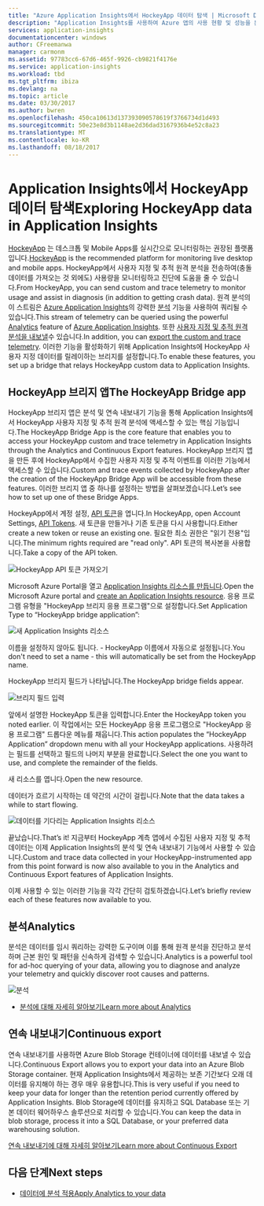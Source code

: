 ```yaml
---
title: "Azure Application Insights에서 HockeyApp 데이터 탐색 | Microsoft Docs"
description: "Application Insights를 사용하여 Azure 앱의 사용 현황 및 성능을 분석합니다."
services: application-insights
documentationcenter: windows
author: CFreemanwa
manager: carmonm
ms.assetid: 97783cc6-67d6-465f-9926-cb9821f4176e
ms.service: application-insights
ms.workload: tbd
ms.tgt_pltfrm: ibiza
ms.devlang: na
ms.topic: article
ms.date: 03/30/2017
ms.author: bwren
ms.openlocfilehash: 450ca10613d137393090578619f3766734d1d493
ms.sourcegitcommit: 50e23e8d3b1148ae2d36dad3167936b4e52c8a23
ms.translationtype: MT
ms.contentlocale: ko-KR
ms.lasthandoff: 08/18/2017
---
```

# <a name="exploring-hockeyapp-data-in-application-insights"></a><span data-ttu-id="5d848-103">Application Insights에서 HockeyApp 데이터 탐색</span><span class="sxs-lookup"><span data-stu-id="5d848-103">Exploring HockeyApp data in Application Insights</span></span>
<span data-ttu-id="5d848-104">[HockeyApp](https://azure.microsoft.com/services/hockeyapp/) 는 데스크톱 및 Mobile Apps를 실시간으로 모니터링하는 권장된 플랫폼입니다.</span><span class="sxs-lookup"><span data-stu-id="5d848-104">[HockeyApp](https://azure.microsoft.com/services/hockeyapp/) is the recommended platform for monitoring live desktop and mobile apps.</span></span> <span data-ttu-id="5d848-105">HockeyApp에서 사용자 지정 및 추적 원격 분석을 전송하여(충돌 데이터를 가져오는 것 외에도) 사용량을 모니터링하고 진단에 도움을 줄 수 있습니다.</span><span class="sxs-lookup"><span data-stu-id="5d848-105">From HockeyApp, you can send custom and trace telemetry to monitor usage and assist in diagnosis (in addition to getting crash data).</span></span> <span data-ttu-id="5d848-106">원격 분석의 이 스트림은 [Azure Application Insights](app-insights-analytics.md)의 강력한 [분석](app-insights-overview.md) 기능을 사용하여 쿼리될 수 있습니다.</span><span class="sxs-lookup"><span data-stu-id="5d848-106">This stream of telemetry can be queried using the powerful [Analytics](app-insights-analytics.md) feature of [Azure Application Insights](app-insights-overview.md).</span></span> <span data-ttu-id="5d848-107">또한 [사용자 지정 및 추적 원격 분석을 내보낼](app-insights-export-telemetry.md)수 있습니다.</span><span class="sxs-lookup"><span data-stu-id="5d848-107">In addition, you can [export the custom and trace telemetry](app-insights-export-telemetry.md).</span></span> <span data-ttu-id="5d848-108">이러한 기능을 활성화하기 위해 Application Insights에 HockeyApp 사용자 지정 데이터를 릴레이하는 브리지를 설정합니다.</span><span class="sxs-lookup"><span data-stu-id="5d848-108">To enable these features, you set up a bridge that relays HockeyApp custom data to Application Insights.</span></span>

## <a name="the-hockeyapp-bridge-app"></a><span data-ttu-id="5d848-109">HockeyApp 브리지 앱</span><span class="sxs-lookup"><span data-stu-id="5d848-109">The HockeyApp Bridge app</span></span>
<span data-ttu-id="5d848-110">HockeyApp 브리지 앱은 분석 및 연속 내보내기 기능을 통해 Application Insights에서 HockeyApp 사용자 지정 및 추적 원격 분석에 액세스할 수 있는 핵심 기능입니다.</span><span class="sxs-lookup"><span data-stu-id="5d848-110">The HockeyApp Bridge App is the core feature that enables you to access your HockeyApp custom and trace telemetry in Application Insights through the Analytics and Continuous Export features.</span></span> <span data-ttu-id="5d848-111">HockeyApp 브리지 앱을 만든 후에 HockeyApp에서 수집한 사용자 지정 및 추적 이벤트를 이러한 기능에서 액세스할 수 있습니다.</span><span class="sxs-lookup"><span data-stu-id="5d848-111">Custom and trace events collected by HockeyApp after the creation of the HockeyApp Bridge App will be accessible from these features.</span></span> <span data-ttu-id="5d848-112">이러한 브리지 앱 중 하나를 설정하는 방법을 살펴보겠습니다.</span><span class="sxs-lookup"><span data-stu-id="5d848-112">Let’s see how to set up one of these Bridge Apps.</span></span>

<span data-ttu-id="5d848-113">HockeyApp에서 계정 설정, [API 토큰](https://rink.hockeyapp.net/manage/auth_tokens)을 엽니다.</span><span class="sxs-lookup"><span data-stu-id="5d848-113">In HockeyApp, open Account Settings, [API Tokens](https://rink.hockeyapp.net/manage/auth_tokens).</span></span> <span data-ttu-id="5d848-114">새 토큰을 만들거나 기존 토큰을 다시 사용합니다.</span><span class="sxs-lookup"><span data-stu-id="5d848-114">Either create a new token or reuse an existing one.</span></span> <span data-ttu-id="5d848-115">필요한 최소 권한은 "읽기 전용"입니다.</span><span class="sxs-lookup"><span data-stu-id="5d848-115">The minimum rights required are "read only".</span></span> <span data-ttu-id="5d848-116">API 토큰의 복사본을 사용합니다.</span><span class="sxs-lookup"><span data-stu-id="5d848-116">Take a copy of the API token.</span></span>

![HockeyApp API 토큰 가져오기](./media/app-insights-hockeyapp-bridge-app/01.png)

<span data-ttu-id="5d848-118">Microsoft Azure Portal을 열고 [Application Insights 리소스를 만듭니다](app-insights-create-new-resource.md).</span><span class="sxs-lookup"><span data-stu-id="5d848-118">Open the Microsoft Azure portal and [create an Application Insights resource](app-insights-create-new-resource.md).</span></span> <span data-ttu-id="5d848-119">응용 프로그램 유형을 "HockeyApp 브리지 응용 프로그램"으로 설정합니다.</span><span class="sxs-lookup"><span data-stu-id="5d848-119">Set Application Type to “HockeyApp bridge application”:</span></span>

![새 Application Insights 리소스](./media/app-insights-hockeyapp-bridge-app/02.png)

<span data-ttu-id="5d848-121">이름을 설정하지 않아도 됩니다. - HockeyApp 이름에서 자동으로 설정됩니다.</span><span class="sxs-lookup"><span data-stu-id="5d848-121">You don't need to set a name - this will automatically be set from the HockeyApp name.</span></span>

<span data-ttu-id="5d848-122">HockeyApp 브리지 필드가 나타납니다.</span><span class="sxs-lookup"><span data-stu-id="5d848-122">The HockeyApp bridge fields appear.</span></span> 

![브리지 필드 입력](./media/app-insights-hockeyapp-bridge-app/03.png)

<span data-ttu-id="5d848-124">앞에서 설명한 HockeyApp 토큰을 입력합니다.</span><span class="sxs-lookup"><span data-stu-id="5d848-124">Enter the HockeyApp token you noted earlier.</span></span> <span data-ttu-id="5d848-125">이 작업에서는 모든 HockeyApp 응용 프로그램으로 "HockeyApp 응용 프로그램" 드롭다운 메뉴를 채웁니다.</span><span class="sxs-lookup"><span data-stu-id="5d848-125">This action populates the “HockeyApp Application” dropdown menu with all your HockeyApp applications.</span></span> <span data-ttu-id="5d848-126">사용하려는 필드를 선택하고 필드의 나머지 부분을 완료합니다.</span><span class="sxs-lookup"><span data-stu-id="5d848-126">Select the one you want to use, and complete the remainder of the fields.</span></span> 

<span data-ttu-id="5d848-127">새 리소스를 엽니다.</span><span class="sxs-lookup"><span data-stu-id="5d848-127">Open the new resource.</span></span> 

<span data-ttu-id="5d848-128">데이터가 흐르기 시작하는 데 약간의 시간이 걸립니다.</span><span class="sxs-lookup"><span data-stu-id="5d848-128">Note that the data takes a while to start flowing.</span></span>

![데이터를 기다리는 Application Insights 리소스](./media/app-insights-hockeyapp-bridge-app/04.png)

<span data-ttu-id="5d848-130">끝났습니다.</span><span class="sxs-lookup"><span data-stu-id="5d848-130">That’s it!</span></span> <span data-ttu-id="5d848-131">지금부터 HockeyApp 계측 앱에서 수집된 사용자 지정 및 추적 데이터는 이제 Application Insights의 분석 및 연속 내보내기 기능에서 사용할 수 있습니다.</span><span class="sxs-lookup"><span data-stu-id="5d848-131">Custom and trace data collected in your HockeyApp-instrumented app from this point forward is now also available to you in the Analytics and Continuous Export features of Application Insights.</span></span>

<span data-ttu-id="5d848-132">이제 사용할 수 있는 이러한 기능을 각각 간단히 검토하겠습니다.</span><span class="sxs-lookup"><span data-stu-id="5d848-132">Let’s briefly review each of these features now available to you.</span></span>

## <a name="analytics"></a><span data-ttu-id="5d848-133">분석</span><span class="sxs-lookup"><span data-stu-id="5d848-133">Analytics</span></span>
<span data-ttu-id="5d848-134">분석은 데이터를 임시 쿼리하는 강력한 도구이며 이를 통해 원격 분석을 진단하고 분석하며 근본 원인 및 패턴을 신속하게 검색할 수 있습니다.</span><span class="sxs-lookup"><span data-stu-id="5d848-134">Analytics is a powerful tool for ad-hoc querying of your data, allowing you to diagnose and analyze your telemetry and quickly discover root causes and patterns.</span></span>

![분석](./media/app-insights-hockeyapp-bridge-app/05.png)

* [<span data-ttu-id="5d848-136">분석에 대해 자세히 알아보기</span><span class="sxs-lookup"><span data-stu-id="5d848-136">Learn more about Analytics</span></span>](app-insights-analytics-tour.md)

## <a name="continuous-export"></a><span data-ttu-id="5d848-137">연속 내보내기</span><span class="sxs-lookup"><span data-stu-id="5d848-137">Continuous export</span></span>
<span data-ttu-id="5d848-138">연속 내보내기를 사용하면 Azure Blob Storage 컨테이너에 데이터를 내보낼 수 있습니다.</span><span class="sxs-lookup"><span data-stu-id="5d848-138">Continuous Export allows you to export your data into an Azure Blob Storage container.</span></span> <span data-ttu-id="5d848-139">현재 Application Insights에서 제공하는 보존 기간보다 오래 데이터를 유지해야 하는 경우 매우 유용합니다.</span><span class="sxs-lookup"><span data-stu-id="5d848-139">This is very useful if you need to keep your data for longer than the retention period currently offered by Application Insights.</span></span> <span data-ttu-id="5d848-140">Blob Storage에 데이터를 유지하고 SQL Database 또는 기본 데이터 웨어하우스 솔루션으로 처리할 수 있습니다.</span><span class="sxs-lookup"><span data-stu-id="5d848-140">You can keep the data in blob storage, process it into a SQL Database, or your preferred data warehousing solution.</span></span>

[<span data-ttu-id="5d848-141">연속 내보내기에 대해 자세히 알아보기</span><span class="sxs-lookup"><span data-stu-id="5d848-141">Learn more about Continuous Export</span></span>](app-insights-export-telemetry.md)

## <a name="next-steps"></a><span data-ttu-id="5d848-142">다음 단계</span><span class="sxs-lookup"><span data-stu-id="5d848-142">Next steps</span></span>
* [<span data-ttu-id="5d848-143">데이터에 분석 적용</span><span class="sxs-lookup"><span data-stu-id="5d848-143">Apply Analytics to your data</span></span>](app-insights-analytics-tour.md)

